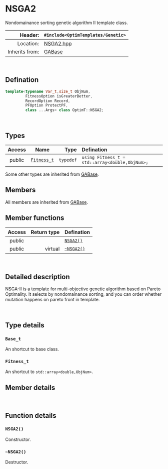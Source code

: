 # NSGA2
Nondomainance sorting genetic algorithm II template class.

| Header: | `#include<OptimTemplates/Genetic>` |
| ----: | :---- |
| Location: | [NSGA2.hpp](../../Genetic/NSGA2.hpp) |
| Inherits from: | [GABase](./GABase.md) |

<br>

## Defination
```cpp
template<typename Var_t,size_t ObjNum,
         FitnessOption isGreaterBetter,
         RecordOption Record,
         PFOption ProtectPF,
         class ...Args> class OptimT::NSGA2;
```
<br>

## Types
| Access | Name | Type | Defination |
| :----: | :----: | ----: | :---- |
| public | [`Fitness_t`](#fitness_t) | `typedef` | `using Fitness_t = std::array<double,ObjNum>;` |

Some other types are inherited from [GABase](./GABase.md).
<br>

## Members
All members are inherited from [GABase](./GABase.md).
<br>

## Member functions
| Access | Return type | Defination |
| :----: | ----: | :---- |
| public |  | [`NSGA2()`](#nsga2) |
| public | virtual | [`~NSGA2()`](#\~nsga2) |
<br>

## Detailed description
NSGA-II is a template for multi-objective genetic algorithm based on Pareto Optimality. It selects by nondomainance sorting, and you can order whether mutation happens on pareto front in template.


<br>

## Type details
### `Base_t`
An shortcut to base class.

### `Fitness_t`
An shortcut to `std::array<double,ObjNum>`.

## Member details

<br>

## Function details
### `NSGA2()`
Constructor.

### `~NSGA2()`
Destructor.
